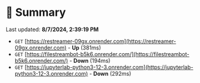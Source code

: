 # 📖 Summary
Last updated: **8/7/2024, 2:39:19 PM**

- `GET` [https://restreamer-09gx.onrender.com](https://restreamer-09gx.onrender.com) - **Up** (381ms)
- `GET` [https://filestreambot-b5k6.onrender.com/](https://filestreambot-b5k6.onrender.com/) - **Down** (194ms)
- `GET` [https://jupyterlab-python3-12-3.onrender.com](https://jupyterlab-python3-12-3.onrender.com) - **Down** (292ms)
